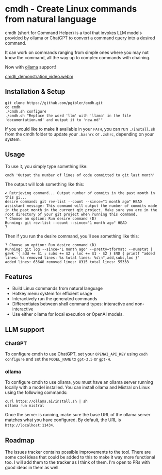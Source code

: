 # cmdh - Create Linux commands from natural language

cmdh (short for Command Helper) is a tool that invokes LLM models provided by ollama or ChatGPT to convert a command query into a desired command.

It can work on commands ranging from simple ones where you may not know the command, all the way up to complex commands with chaining.

Now with [ollama](https://ollama.ai/) support!

[cmdh_demonstration_video.webm](https://user-images.githubusercontent.com/119892/233747166-552339ef-f3fe-4eb5-9161-db574b6f96fc.webm)

## Installation & Setup

```
git clone https://github.com/pgibler/cmdh.git
cd cmdh
./cmdh.sh configure
./cmdh.sh "Replace the word 'llm' with 'llama' in the file 'documentation.md' and output it to 'new.md'"
```

If you would like to make it available in your `PATH`, you can run `./install.sh` from the cmdh folder to update your `.bashrc` or `.zshrc`, depending on your system.

## Usage

To use it, you simply type something like:

`cmdh 'Output the number of lines of code committed to git last month'`

The output will look something like this:

```
✔ Retrieving command... Output number of commits in the past month in this gi...
desire command: git rev-list --count --since="1 month ago" HEAD
assistant message: This command will output the number of commits made in the past month in the current git project. Make sure you are in the root directory of your git project when running this command.
? Choose an option: Run desire command (D)
Running: git rev-list --count --since="1 month ago" HEAD
7
```

Then if you run the desire command, you'll see something like this:

```
? Choose an option: Run desire command (D)
Running: git log --since='1 month ago' --pretty=tformat: --numstat | gawk '{ add += $1 ; subs += $2 ; loc += $1 - $2 } END { printf "added lines: %s removed lines: %s total lines: %s\n",add,subs,loc }'
added lines: 63648 removed lines: 8315 total lines: 55333
```

## Features

- Build Linux commands from natural language
- Hotkey menu system for efficient usage
- Interactively run the generated commands
- Differentiates between shell command types: interactive and non-interactive
- Use either ollama for local execution or OpenAI models.

## LLM support

### ChatGPT

To configure cmdh to use ChatGPT, set your `OPENAI_API_KEY` using `cmdh configure` and set the `MODEL_NAME` to `gpt-3.5` or `gpt-4`.

### ollama

To configure cmdh to use ollama, you must have an ollama server running locally with a model installed. You can install ollama and Mistral on Linux using the following commands:

```
curl https://ollama.ai/install.sh | sh
ollama run mistral
```

Once the server is running, make sure the base URL of the ollama server matches what you have configured. By default, the URL is `http://localhost:11434`.

## Roadmap

The issues tracker contains possible improvements to the tool. There are some cool ideas that could be added to this to make it way more functional too. I will add them to the tracker as I think of them. I'm open to PRs with good ideas in them as well.
